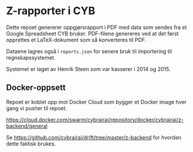 # Z-rapporter i CYB

Dette repoet genererer oppgjørsrapport i PDF med data som sendes fra
et Google Spreadsheet CYB bruker. PDF-filene genereres ved at det først
opprettes et LaTeX-dokument som så konverteres til PDF.

Dataene lagres også i `reports.json` for senere bruk til importering
til regnskapssystemet.

Systemet er laget av Henrik Steen som var kasserer i 2014 og 2015.

## Docker-oppsett

Repoet er koblet opp mot Docker Cloud som bygger et Docker image
hver gang vi pusher til repoet.

https://cloud.docker.com/swarm/cybrairai/repository/docker/cybrairai/z-backend/general

Se https://github.com/cybrairai/drift/tree/master/z-backend
for hvordan dette faktisk brukes.
